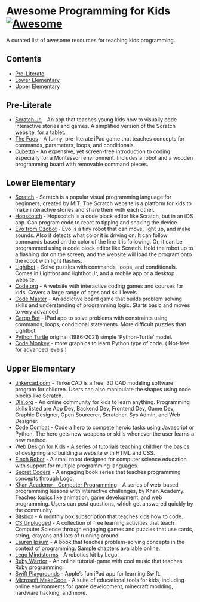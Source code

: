 Awesome Programming for Kids [![Awesome](https://cdn.rawgit.com/sindresorhus/awesome/d7305f38d29fed78fa85652e3a63e154dd8e8829/media/badge.svg)](https://github.com/sindresorhus/awesome)
========================================================================================================================================================================================

A curated list of awesome resources for teaching kids programming.

Contents
--------

-   [Pre-Literate](#pre-literate)
-   [Lower Elementary](#lower-elementary)
-   [Upper Elementary](#upper-elementary)

Pre-Literate
------------

-   [Scratch Jr.](https://www.scratchjr.org/) - An app that teaches young kids how to visually code interactive stories and games. A simplified version of the Scratch website, for a tablet.
-   [The Foos](https://itunes.apple.com/app/id923441570) - A funny, pre-literate iPad game that teaches concepts for commands, parameters, loops, and conditionals.
-   [Cubetto](https://www.primotoys.com/) - An expensive, yet screen-free introduction to coding especially for a Montessori environment. Includes a robot and a wooden programming board with removable command pieces.

Lower Elementary
----------------

-   [Scratch](https://scratch.mit.edu/) - Scratch is a popular visual programming language for beginners, created by MIT. The Scratch website is a platform for kids to make interactive stories and share them with each other.
-   [Hopscotch](https://www.gethopscotch.com/) - Hopscotch is a code block editor like Scratch, but in an iOS app. Can program code to react to tipping and shaking the device.
-   [Evo from Ozobot](https://ozoblockly.com/editor?lang=en&robot=evo&mode=2) - Evo is a tiny robot that can move, light up, and make sounds. Also it detects what color it is driving on. It can follow commands based on the color of the line it is following. Or, it can be programmed using a code block editor like Scratch. Hold the robot up to a flashing dot on the screen, and the website will load the program onto the robot with light flashes.
-   [Lightbot](https://lightbot.com/) - Solve puzzles with commands, loops, and conditionals. Comes in Lightbot and lightbot Jr, and a mobile app or a desktop website.  
-   [Code.org](https://studio.code.org/) - A website with interactive coding games and courses for kids. Covers a large range of ages and skill levels.
-   [Code Master](https://www.thinkfun.com/products/code-master/) - An addictive board game that builds problem solving skills and understanding of programming logic. Starts basic and moves to very advanced.
-   [Cargo Bot](https://itunes.apple.com/us/app/cargo-bot/id519690804?mt=8) - iPad app to solve problems with constraints using commands, loops, conditional statements. More difficult puzzles than Lightbot.
-   [Python Turtle](https://github.com/PythonTurtle/PythonTurtle) original (1986-2021) simple ‘Python-Turtle’ model.
-   [Code Monkey](https://app.codemonkey.com/users/sign_up/student/age) - more graphics to learn Python type of code. ( Not-free for advanced levels )

Upper Elementary
----------------

-   [tinkercad.com](https://www.tinkercad.com/things?type=codeblocks&view_mode=default) - TinkerCAD is a free, 3D CAD modeling software program for children. Users can also manipulate the shapes using code blocks like Scratch.
-   [DIY.org](https://diy.org/skills) - An online community for kids to learn anything. Programming skills listed are App Dev, Backend Dev, Frontend Dev, Game Dev, Graphic Designer, Open Sourcerer, Scratcher, Sys Admin, and Web Designer.
-   [Code Combat](https://codecombat.com/) - Code a hero to compete heroic tasks using Javascript or Python. The hero gets new weapons or skills whenever the user learns a new method.
-   [Web Design for Kids](https://webdesign.tutsplus.com/series/web-design-for-kids--cms-823) - A series of tutorials teaching children the basics of designing and building a website with HTML and CSS.
-   [Finch Robot](https://www.birdbraintechnologies.com/finch2/) - A small robot designed for computer science education with support for multiple programming languages.
-   [Secret Coders](http://www.secret-coders.com/buy-the-books/) - A engaging book series that teaches programming concepts through Logo.
-   [Khan Academy - Computer Programming](https://www.khanacademy.org/computing/computer-programming) - A series of web-based programming lessons with interactive challenges, by Khan Academy. Teaches topics like animation, game development, and web programming. Users can post questions, which get answered quickly by the community.  
-   [Bitsbox](https://bitsbox.com/) - A monthly box subscription that teaches kids how to code.
-   [CS Unplugged](http://csunplugged.org/) - A collection of free learning activities that teach Computer Science through engaging games and puzzles that use cards, string, crayons and lots of running around.
-   [Lauren Ipsum](http://laurenipsum.org/) - A book that teaches problem-solving concepts in the context of programming. Sample chapters available online.
-   [Lego Mindstorms](http://www.lego.com/en-us/mindstorms/?domainredir=mindstorms.lego.com) - A robotics kit by Lego.
-   [Ruby Warrior](https://www.bloc.io/ruby-warrior#/) - An online tutorial-game with cool music that teaches Ruby programming.
-   [Swift Playgrounds](http://www.apple.com/swift/playgrounds/) - Apple’s fun iPad app for learning Swift.
-   [Microsoft MakeCode](https://www.microsoft.com/en-us/makecode) - A suite of educational tools for kids, including online environments for game development, minecraft modding, hardware hacking, and more.
